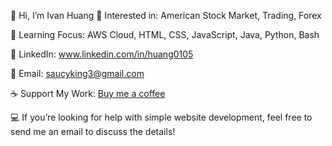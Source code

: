 👋 Hi, I’m Ivan Huang
👀 Interested in: American Stock Market, Trading, Forex

🌱 Learning Focus: AWS Cloud, HTML, CSS, JavaScript, Java, Python, Bash

💼 LinkedIn: www.linkedin.com/in/huang0105

📧 Email: saucyking3@gmail.com

☕️ Support My Work: [Buy me a coffee](https://coff.ee/ivanhuang3)

💻 If you’re looking for help with simple website development, feel free to send me an email to discuss the details!
